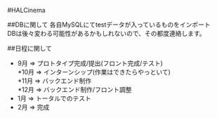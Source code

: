 #HALCinema

##DBに関して
各自MySQLにてtestデータが入っているものをインポート  
DBは後々変わる可能性があるかもしれないので、その都度連絡します。  

##日程に関して
* 9月 => プロトタイプ完成/提出(フロント完成/テスト)  
*10月 => インターンシップ(作業はできたらやっといて)  
*11月 => バックエンド制作  
*12月 => バックエンド制作/フロント調整  
* 1月 => トータルでのテスト  
* 2月 => 完成  
